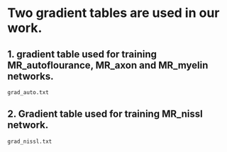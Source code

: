 # Two gradient tables are used in our work.
## 1. gradient table used for training MR_autoflourance, MR_axon and MR_myelin networks.
```
grad_auto.txt
```
## 2. Gradient table used for training MR_nissl network.
```
grad_nissl.txt
```
